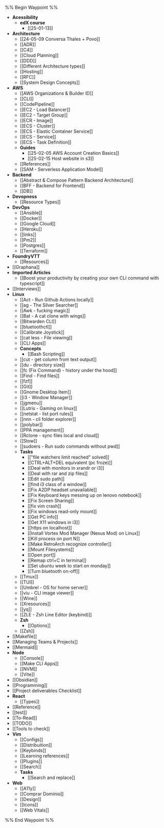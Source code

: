 %% Begin Waypoint %%
- **Acessibility**
  - **edX course**
    - [[25-01-13]]
- **Architecture**
  - [[24-05-09 Conversa Thales + Povo]]
  - [[ADR]]
  - [[C4]]
  - [[Cloud Planning]]
  - [[DDD]]
  - [[Different Architecture types]]
  - [[Hosting]]
  - [[RFC]]
  - [[System Design Concepts]]
- **AWS**
  - [[AWS Organizations & Builder ID]]
  - [[CLI]]
  - [[CodePipeline]]
  - [[EC2 - Load Balancer]]
  - [[EC2 - Target Group]]
  - [[ECR - Image]]
  - [[ECS - Cluster]]
  - [[ECS - Elastic Container Service]]
  - [[ECS - Service]]
  - [[ECS - Task Definition]]
  - **Guides**
    - [[25-02-05 AWS Account Creation Basics]]
    - [[25-02-15 Host website in s3]]
  - [[References]]
  - [[SAM - Serverless Application Model]]
- **Backend**
  - [[Abstract & Compose Pattern Backend Architecture]]
  - [[BFF - Backend for Frontend]]
  - [[DB]]
- **Devopness**
  - [[Resource Types]]
- **DevOps**
  - [[Ansible]]
  - [[Docker]]
  - [[Google Cloud]]
  - [[Heroku]]
  - [[links]]
  - [[Pm2]]
  - [[Postgres]]
  - [[Terraform]]
- **FoundryVTT**
  - [[Resources]]
- [[Graphana]]
- **Imported Articles**
  - [[Boost your productivity by creating your own CLI command with typescript]]
- [[Interviews]]
- **Linux**
  - [[Act - Run Github Actions locally]]
  - [[ag - The Silver Searcher]]
  - [[Awk - fucking magic]]
  - [[Bat - A cat clone with wings]]
  - [[Bitwarden CLI]]
  - [[bluetoothctl]]
  - [[Calibrate Joystick]]
  - [[cat less - File viewing]]
  - [[CLI Apps]]
  - **Concepts**
    - [[Bash Scripting]]
  - [[cut - get column from text output]]
  - [[du - directory size]]
  - [[fc (Fix Command) - history under the hood]]
  - [[Find - Find files]]
  - [[fzf]]
  - [[Git]]
  - [[Gnome Desktop Item]]
  - [[i3 - Window Manager]]
  - [[jgmenu]]
  - [[Lutris - Gaming on linux]]
  - [[netstat - list port rules]]
  - [[nnn - cli folder explorer]]
  - [[polybar]]
  - [[PPA management]]
  - [[Rclone - sync files local and cloud]]
  - [[Stow]]
  - [[sudoers - Run sudo commands without pwd]]
  - **Tasks**
    - [["file watchers limit reached" solved]]
    - [[CTRL+ALT+DEL equivalent (pc froze)]]
    - [[Deal with monitors in xrandr or i3]]
    - [[Deal with rar and zip files]]
    - [[Edit sudo path]]
    - [[find i3 class of a window]]
    - [[Fix A2DP headset unavailable]]
    - [[Fix Keyboard keys messing up on lenovo notebook]]
    - [[Fix Screen Sharing]]
    - [[fix vim crash]]
    - [[Fix windows read-only mount]]
    - [[Get PC info]]
    - [[Get X11 windows in i3]]
    - [[https on localhost]]
    - [[Install Vortex Mod Manager (Nexus Mod) on Linux]]
    - [[Kill process on port N]]
    - [[Make RetroArch recognize controller]]
    - [[Mount Filesystems]]
    - [[Open port]]
    - [[Remap ctrl+C in terminal]]
    - [[Set ubuntu week to start on monday]]
    - [[Turn bluetooth on-off]]
  - [[Tmux]]
  - [[TUI]]
  - [[Umbrel - OS for home server]]
  - [[viu - CLI image viewer]]
  - [[Wine]]
  - [[Xresources]]
  - [[yq]]
  - [[ZLE - Zsh Line Editor (keybind)]]
  - **Zsh**
    - [[Options]]
  - [[Zsh]]
- [[Makefile]]
- [[Managing Teams & Projects]]
- [[Mermaid]]
- **Node**
  - [[Console]]
  - [[Make CLI Apps]]
  - [[NVM]]
  - [[Vite]]
- [[Obsidian]]
- [[Programming]]
- [[Project deliverables Checklist]]
- **React**
  - [[Types]]
- [[Reference]]
- [[test]]
- [[To-Read]]
- [[TODO]]
- [[Tools to check]]
- **Vim**
  - [[Configs]]
  - [[Distribuition]]
  - [[Keybinds]]
  - [[Learning references]]
  - [[Plugins]]
  - [[Search]]
  - **Tasks**
    - [[Search and replace]]
- **Web**
  - [[A11y]]
  - [[Comprar Domínio]]
  - [[Design]]
  - [[Icons]]
  - [[Web Vitals]]

%% End Waypoint %%